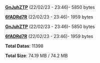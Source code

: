 [**GnJuhZTP**](/data/GnJuhZTP.txt) (22/02/23 - 23:46)- 5850 bytes

[**6fADRd7R**](/data/6fADRd7R.txt) (22/02/23 - 23:46)- 1959 bytes

[**GnJuhZTP**](/data/GnJuhZTP.txt) (22/02/23 - 23:46)- 5850 bytes

[**6fADRd7R**](/data/6fADRd7R.txt) (22/02/23 - 23:46)- 1959 bytes

**Total Datas**: 11398

**Total Size**: 74.19 MB / 74.2 MB